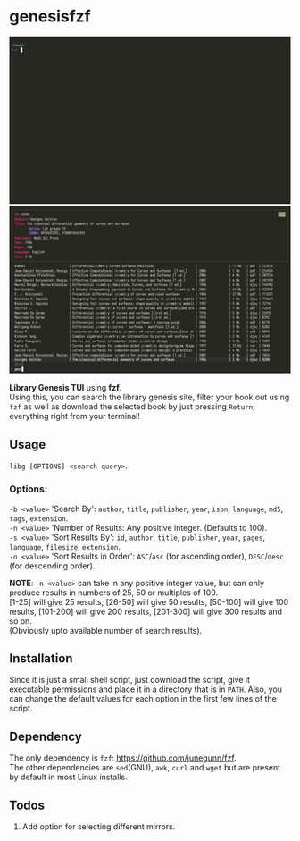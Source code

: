 # genesisfzf
![](libg.gif)
![](libg_frame_35_delay-0.13s.gif)

**Library Genesis TUI** using **fzf**.  
Using this, you can search the library genesis site, filter your book out using `fzf` as well as download the selected book by just pressing `Return`; everything right from your terminal!

## Usage
`libg [OPTIONS] <search query>`.

### Options:
 `-b <value>` 'Search By': `author`, `title`, `publisher`, `year`, `isbn`, `language`, `md5`, `tags`, `extension`.  
	`-n <value>`	'Number of Results: Any positive integer. (Defaults to 100).  
	`-s <value>`	'Sort Results By': `id`, `author`, `title`, `publisher`, `year`, `pages`, `language`, `filesize`, `extension`.  
	`-o <value>`	'Sort Results in Order': `ASC`/`asc` (for ascending order), `DESC`/`desc` (for descending order).  
	
**NOTE**: `-n <value>` can take in any positive integer value, but can only produce results in numbers of 25, 50 or multiples of 100.  
      [1-25] will give 25 results, [26-50] will give 50 results, [50-100] will give 100 results, [101-200] will give 200 results, [201-300] will give 300 results and so on.  
      (Obviously upto available number of search results).

## Installation
Since it is just a small shell script, just download the script, give it executable permissions and place it in a directory that is in `PATH`. Also, you can change the default values for each option in the first few lines of the script.
 
## Dependency
The only dependency is `fzf`: https://github.com/junegunn/fzf.   
The other dependencies are `sed`(GNU), `awk`, `curl` and `wget` but are present by default in most Linux installs. 

## Todos
1. Add option for selecting different mirrors.
